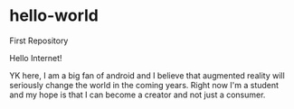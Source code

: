 # hello-world
First Repository

Hello Internet!

YK here, I am a big fan of android and I believe that augmented reality will seriously change the world in the coming years. Right now I'm a student and my hope is that I can become a creator and not just a consumer.
